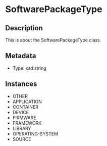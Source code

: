 # SoftwarePackageType

## Description

This is about the SoftwarePackageType class.

## Metadata

- Type: xsd:string

## Instances

- OTHER
- APPLICATION
- CONTAINER
- DEVICE
- FIRMWARE
- FRAMEWORK
- LIBRARY
- OPERATING-SYSTEM
- SOURCE

